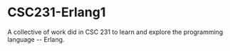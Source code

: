 # CSC231-Erlang1

A collective of work did in CSC 231 to learn and explore the programming language -- Erlang.

